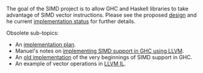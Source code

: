 
The goal of the SIMD project is to allow GHC and Haskell libraries to take advantage of SIMD vector instructions. Please see the proposed [design](simd/design) and he current [implementation status](simd/implementation/status) for further details.



Obsolete sub-topics:


- An [implementation plan](simd/implementation/plan).
- Manuel's notes on [implementing SIMD support in GHC using LLVM](simd/implementation/llvm).
- An [old implementation](simd/implementation/old) of the very beginnings of SIMD support in GHC.
- An example of vector operations in [LLVM IL](simd/llvm-example).

